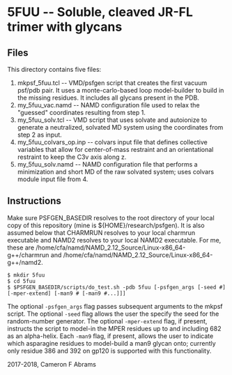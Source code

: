 # 5FUU -- Soluble, cleaved JR-FL trimer with glycans

## Files

This directory contains five files:
1. mkpsf_5fuu.tcl -- VMD/psfgen script that creates the first vacuum psf/pdb pair.  It uses a monte-carlo-based loop model-builder to build in the missing residues.  It includes all glycans present in the PDB.
2. my_5fuu_vac.namd -- NAMD configuration file used to relax the "guessed" coordinates resulting from step 1.
3. my_5fuu_solv.tcl -- VMD script that uses solvate and autoionize to generate a neutralized, solvated MD system using the coordinates from step 2 as input.
4. my_5fuu_colvars_op.inp -- colvars input file that defines collective variables that allow for center-of-mass restraint and an orientational restraint to keep the C3v axis along z.
5. my_5fuu_solv.namd -- NAMD configuration file that performs a minimization and short MD of the raw solvated system; uses colvars module input file from 4.

## Instructions

Make sure PSFGEN_BASEDIR resolves to the root directory of your local copy of this repository (mine is ${HOME}/research/psfgen).  It is also assumed below that CHARMRUN resolves to your local charmrun executable and NAMD2 resolves to your local NAMD2 executable.  For me, these are /home/cfa/namd/NAMD_2.12_Source/Linux-x86_64-g++/charmrun and /home/cfa/namd/NAMD_2.12_Source/Linux-x86_64-g++/namd2.

```
$ mkdir 5fuu
$ cd 5fuu
$ $PSFGEN_BASEDIR/scripts/do_test.sh -pdb 5fuu [-psfgen_args [-seed #] [-mper-extend] [-man9 # [-man9 #...]]]
```

The optional `-psfgen_args` flag passes subsequent arguments to the mkpsf script.  The optional `-seed` flag allows the user the specify the seed for the random-number generator.  The optional `-mper-extend` flag, if present, instructs the script to model-in the MPER residues up to and including 682 as an alpha-helix.  Each `-man9` flag, if present, allows the user to indicate which asparagine residues to model-build a man9 glycan onto; currently only residue 386 and 392 on gp120 is supported with this functionality.

2017-2018, Cameron F Abrams
